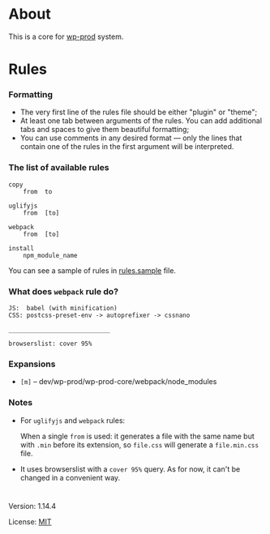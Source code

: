 # About

This is a core for [wp-prod](https://github.com/vladlu/wp-prod/) system. 

# Rules

### Formatting

- The very first line of the rules file should be either "plugin" or "theme";
- At least one tab between arguments of the rules. You can add additional tabs and spaces to give them beautiful formatting;
- You can use comments in any desired format — only the lines that contain one of the rules in the first argument will be interpreted.

### The list of available rules

    copy
        from  to

    uglifyjs
        from  [to]

    webpack
        from  [to]

    install
        npm_module_name

You can see a sample of rules in [rules.sample](https://github.com/vladlu/wp-prod-core/blob/master/rules.sample) file.

### What does `webpack` rule do?
 
    JS:  babel (with minification)
    CSS: postcss-preset-env -> autoprefixer -> cssnano
    
    ____________________________
    
    browserslist: cover 95%

### Expansions

* `[m]` – dev/wp-prod/wp-prod-core/webpack/node_modules

### Notes

  - For `uglifyjs` and `webpack` rules:   

    When a single `from` is used: it generates a file 
    with the same name but with `.min` before its extension,
    so `file.css` will generate a `file.min.css` file.
    
  - It uses browserslist with a `cover 95%` query. As for now, it can't
    be changed in a convenient way.

#

Version: 1.14.4

License: [MIT](https://github.com/vladlu/wp-prod-core/blob/master/LICENSE)
